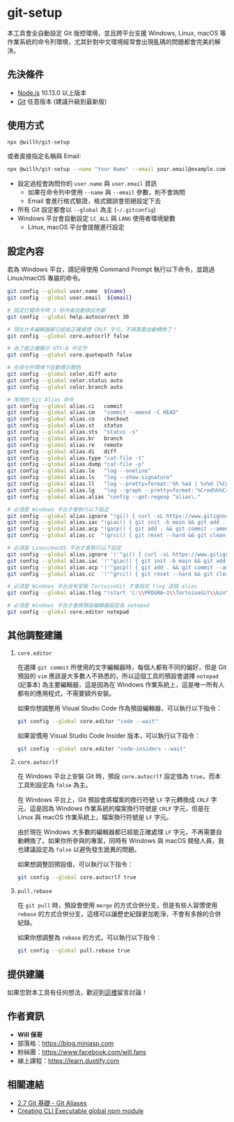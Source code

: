 # git-setup

本工具會全自動設定 Git 版控環境，並且跨平台支援 Windows, Linux, macOS 等作業系統的命令列環境，尤其針對中文環境經常會出現亂碼的問題都會完美的解決。

## 先決條件

- [Node.js](https://nodejs.org/en/) 10.13.0 以上版本
- [Git](https://git-scm.com/) 任意版本 (建議升級到最新版)

## 使用方式

```sh
npx @willh/git-setup
```

或者直接指定名稱與 Email:

```sh
npx @willh/git-setup --name "Your Name" --email your.email@example.com
```

- 設定過程會詢問你的 `user.name` 與 `user.email` 資訊
  - 如果在命令列中使用 `--name` 與 `--email` 參數，則不會詢問
  - Email 會進行格式驗證，格式錯誤會拒絕設定下去
- 所有 Git 設定都會以 `--global` 為主 (`~/.gitconfig`)
- Windows 平台會自動設定 `LC_ALL` 與 `LANG` 使用者環境變數
  - Linux, macOS 平台會提醒進行設定

## 設定內容

若為 Windows 平台，請記得使用 Command Prompt 執行以下命令，並跳過 Linux/macOS 專屬的命令。

```sh
git config --global user.name  ${name}
git config --global user.email  ${email}

# 設定打錯命令時 3 秒內會自動做出判斷
git config --global help.autocorrect 30

# 現在大多編輯器都已經能正確處理 CRLF 字元，不再需要自動轉換了！
git config --global core.autocrlf false

# 為了能正確顯示 UTF-8 中文字
git config --global core.quotepath false

# 在命令列環境下自動標示顏色
git config --global color.diff auto
git config --global color.status auto
git config --global color.branch auto

# 常用的 Git Alias 命令
git config --global alias.ci   commit
git config --global alias.cm   "commit --amend -C HEAD"
git config --global alias.co   checkout
git config --global alias.st   status
git config --global alias.sts  "status -s"
git config --global alias.br   branch
git config --global alias.re   remote
git config --global alias.di   diff
git config --global alias.type "cat-file -t"
git config --global alias.dump "cat-file -p"
git config --global alias.lo   "log --oneline"
git config --global alias.ls   "log --show-signature"
git config --global alias.ll   "log --pretty=format:'%h %ad | %s%d [%Cgreen%an%Creset]' --graph --date=short"
git config --global alias.lg   "log --graph --pretty=format:'%Cred%h%Creset %ad |%C(yellow)%d%Creset %s %Cgreen(%cr)%Creset [%Cgreen%an%Creset]' --abbrev-commit --date=short"
git config --global alias.alias "config --get-regexp ^alias\."

# 必須是 Windows 平台才會執行以下設定
git config --global alias.ignore "!gi() { curl -sL https://www.gitignore.io/api/$@ ;}; gi"
git config --global alias.iac "!giac() { git init -b main && git add . && git commit -m 'Initial commit' ;}; giac"
git config --global alias.acp "!gacp() { git add . && git commit --amend -C HEAD && git push -f ;}; gacp"
git config --global alias.cc  "!grcc() { git reset --hard && git clean -fdx ;}; read -p 'Do you want to run the <<< git reset --hard && git clean -fdx >>> command? (Y/N) ' answer && [[ $answer == [Yy] ]] && grcc"

# 必須是 Linux/macOS 平台才會執行以下設定
git config --global alias.ignore '!'"gi() { curl -sL https://www.gitignore.io/api/\$@ ;}; gi"
git config --global alias.iac '!'"giac() { git init -b main && git add . && git commit -m 'Initial commit' ;}; giac"
git config --global alias.acp '!'"gacp() { git add . && git commit --amend -C HEAD && git push -f ;}; gacp"
git config --global alias.cc  '!'"grcc() { git reset --hard && git clean -fdx ;}; read -p 'Do you want to run the <<< git reset --hard && git clean -fdx >>> command? (Y/N) ' answer && [[ $answer == [Yy] ]] && grcc"

# 必須是 Windows 平台且有安裝 TortoiseGit 才會設定 tlog 這個 alias
git config --global alias.tlog "!start 'C:\\PROGRA~1\\TortoiseGit\\bin\\TortoiseGitProc.exe' /command:log /path:."

# 必須是 Windows 平台才會將預設編輯器設定為 notepad
git config --global core.editor notepad
```

## 其他調整建議

1. `core.editor`

    在選擇 `git commit` 所使用的文字編輯器時，每個人都有不同的偏好，但是 Git 預設的 `vim` 應該是大多數人不熟悉的，所以這個工具的預設會選擇 `notepad` (記事本) 為主要編輯器，這是因為在 Windows 作業系統上，這是唯一所有人都有的應用程式，不需要額外安裝。

    如果你想調整用 Visual Studio Code 作為預設編輯器，可以執行以下指令：

    ```sh
    git config --global core.editor "code --wait"
    ```

    如果習慣用 Visual Studio Code Insider 版本，可以執行以下指令：

    ```sh
    git config --global core.editor "code-insiders --wait"
    ```

2. `core.autocrlf`

    在 Windows 平台上安裝 Git 時，預設 `core.autocrlf` 設定值為 `true`，而本工具則設定為 `false` 為主。

    在 Windows 平台上，Git 預設會將檔案的換行符號 `LF` 字元轉換成 `CRLF` 字元，這是因為 Windows 作業系統的檔案換行符號是 `CRLF` 字元，但是在 Linux 與 macOS 作業系統上，檔案換行符號是 `LF` 字元。

    由於現在 Windows 大多數的編輯器都已經能正確處理 `LF` 字元，不再需要自動轉換了。如果你所參與的專案，同時有 Windows 與 macOS 開發人員，我也建議設定為 `false` 以避免發生詭異的問題。

    如果想調整回預設值，可以執行以下指令：

    ```sh
    git config --global core.autocrlf true
    ```

3. `pull.rebase`

    在 `git pull` 時，預設會使用 `merge` 的方式合併分支，但是有些人習慣使用 `rebase` 的方式合併分支，這樣可以讓歷史紀錄更加乾淨，不會有多餘的合併紀錄。

    如果你想調整為 `rebase` 的方式，可以執行以下指令：

    ```sh
    git config --global pull.rebase true
    ```

## 提供建議

如果您對本工具有任何想法，歡迎到[這裡](https://github.com/doggy8088/git-setup/issues)留言討論！

## 作者資訊

- **Will 保哥**
- 部落格：https://blog.miniasp.com
- 粉絲團：https://www.facebook.com/will.fans
- 線上課程：https://learn.duotify.com

## 相關連結

- [2.7 Git 基礎 - Git Aliases](https://git-scm.com/book/zh-tw/v2/Git-%E5%9F%BA%E7%A4%8E-Git-Aliases)
- [Creating CLI Executable global npm module](https://medium.com/@thatisuday/creating-cli-executable-global-npm-module-5ef734febe32)
